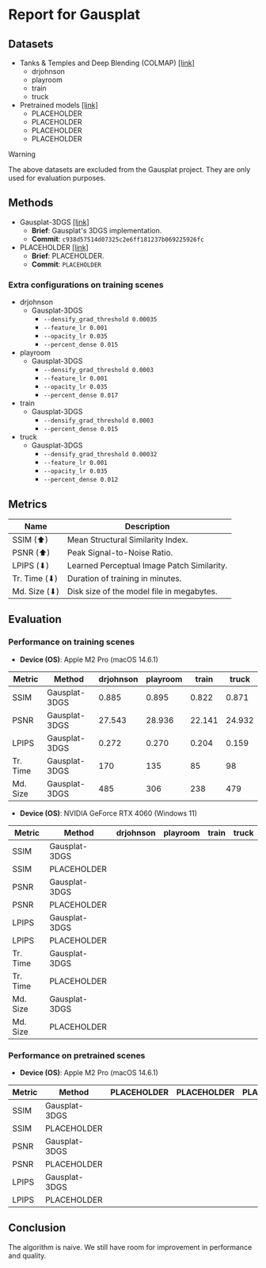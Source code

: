 # Report for Gausplat

## Datasets

- Tanks & Temples and Deep Blending (COLMAP) [[link]](https://repo-sam.inria.fr/fungraph/3d-gaussian-splatting/datasets/input/tandt_db.zip)
  - drjohnson
  - playroom
  - train
  - truck
- Pretrained models [[link]](https://repo-sam.inria.fr/fungraph/3d-gaussian-splatting/datasets/pretrained/models.zip)
  - PLACEHOLDER
  - PLACEHOLDER
  - PLACEHOLDER
  - PLACEHOLDER

> [!WARNING]
> The above datasets are excluded from the Gausplat project. They are only used for evaluation purposes.

## Methods

- Gausplat-3DGS [[link]](https://github.com/AsherJingkongChen/Gausplat/tree/c938d57514d07325c2e6ff181237b069225926fc)
  - **Brief**: Gausplat's 3DGS implementation.
  - **Commit**: `c938d57514d07325c2e6ff181237b069225926fc`
- PLACEHOLDER [[link]](#)
  - **Brief**: PLACEHOLDER.
  - **Commit**: `PLACEHOLDER`

### Extra configurations on training scenes

- drjohnson
  - Gausplat-3DGS
    - `--densify_grad_threshold 0.00035`
    - `--feature_lr 0.001`
    - `--opacity_lr 0.035`
    - `--percent_dense 0.015`
- playroom
  - Gausplat-3DGS
    - `--densify_grad_threshold 0.0003`
    - `--feature_lr 0.001`
    - `--opacity_lr 0.035`
    - `--percent_dense 0.017`
- train
  - Gausplat-3DGS
    - `--densify_grad_threshold 0.0003`
    - `--percent_dense 0.015`
- truck
  - Gausplat-3DGS
    - `--densify_grad_threshold 0.00032`
    - `--feature_lr 0.001`
    - `--opacity_lr 0.035`
    - `--percent_dense 0.012`

## Metrics

| Name         | Description                                |
| ------------ | ------------------------------------------ |
| SSIM (⬆)     | Mean Structural Similarity Index.          |
| PSNR (⬆)     | Peak Signal-to-Noise Ratio.                |
| LPIPS (⬇)    | Learned Perceptual Image Patch Similarity. |
| Tr. Time (⬇) | Duration of training in minutes.           |
| Md. Size (⬇) | Disk size of the model file in megabytes.  |

## Evaluation

### Performance on training scenes

- **Device (OS)**: Apple M2 Pro (macOS 14.6.1)

| Metric   | Method        | drjohnson | playroom | train  | truck  |
| -------- | ------------- | --------- | -------- | ------ | ------ |
| SSIM     | Gausplat-3DGS | 0.885     | 0.895    | 0.822  | 0.871  |
| PSNR     | Gausplat-3DGS | 27.543    | 28.936   | 22.141 | 24.932 |
| LPIPS    | Gausplat-3DGS | 0.272     | 0.270    | 0.204  | 0.159  |
| Tr. Time | Gausplat-3DGS | 170       | 135      | 85     | 98     |
| Md. Size | Gausplat-3DGS | 485       | 306      | 238    | 479    |

- **Device (OS)**: NVIDIA GeForce RTX 4060 (Windows 11)

| Metric   | Method        | drjohnson | playroom | train | truck |
| -------- | ------------- | --------- | -------- | ----- | ----- |
| SSIM     | Gausplat-3DGS |           |          |       |       |
| SSIM     | PLACEHOLDER   |           |          |       |       |
| PSNR     | Gausplat-3DGS |           |          |       |       |
| PSNR     | PLACEHOLDER   |           |          |       |       |
| LPIPS    | Gausplat-3DGS |           |          |       |       |
| LPIPS    | PLACEHOLDER   |           |          |       |       |
| Tr. Time | Gausplat-3DGS |           |          |       |       |
| Tr. Time | PLACEHOLDER   |           |          |       |       |
| Md. Size | Gausplat-3DGS |           |          |       |       |
| Md. Size | PLACEHOLDER   |           |          |       |       |

### Performance on pretrained scenes

- **Device (OS)**: Apple M2 Pro (macOS 14.6.1)

| Metric | Method        | PLACEHOLDER | PLACEHOLDER | PLACEHOLDER | PLACEHOLDER |
| ------ | ------------- | ----------- | ----------- | ----------- | ----------- |
| SSIM   | Gausplat-3DGS |             |             |             |             |
| SSIM   | PLACEHOLDER   |             |             |             |             |
| PSNR   | Gausplat-3DGS |             |             |             |             |
| PSNR   | PLACEHOLDER   |             |             |             |             |
| LPIPS  | Gausplat-3DGS |             |             |             |             |
| LPIPS  | PLACEHOLDER   |             |             |             |             |

## Conclusion

The algorithm is naive. We still have room for improvement in performance and quality.
